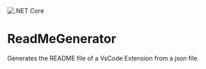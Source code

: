 ![.NET Core](https://github.com/bartvanhoey/ReadMeGenerator/workflows/.NET%20Core/badge.svg?branch=main)

# ReadMeGenerator

Generates the README file of a VsCode Extension from a json file.
